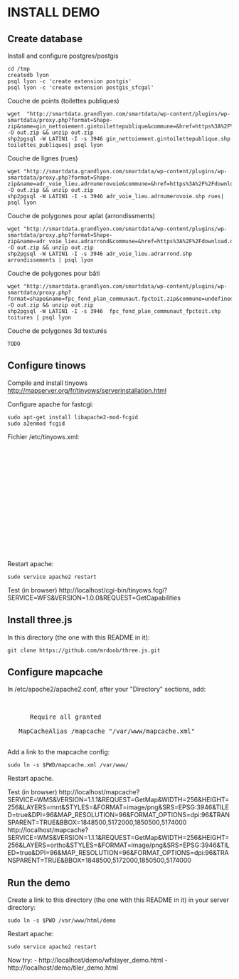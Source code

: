 INSTALL DEMO
============




Create database
---------------

Install and configure postgres/postgis

    cd /tmp
    createdb lyon
    psql lyon -c 'create extension postgis'
    psql lyon -c 'create extension postgis_sfcgal'

Couche de points (toilettes publiques)

    wget  "http://smartdata.grandlyon.com/smartdata/wp-content/plugins/wp-smartdata/proxy.php?format=Shape-zip&name=gin_nettoiement.gintoilettepublique&commune=&href=https%3A%2F%2Fdownload.data.grandlyon.com%2Fwfs%2Fgrandlyon%3FSERVICE%3DWFS%26REQUEST%3DGetFeature%26typename%3Dgin_nettoiement.gintoilettepublique%26outputformat%3DSHAPEZIP%26VERSION%3D2.0.0%26SRSNAME%3DEPSG%3A3946" -O out.zip && unzip out.zip
    shp2pgsql -W LATIN1 -I -s 3946 gin_nettoiement.gintoilettepublique.shp toilettes_publiques| psql lyon

Couche de lignes (rues)

    wget "http://smartdata.grandlyon.com/smartdata/wp-content/plugins/wp-smartdata/proxy.php?format=Shape-zip&name=adr_voie_lieu.adrnumerovoie&commune=&href=https%3A%2F%2Fdownload.data.grandlyon.com%2Fwfs%2Fgrandlyon%3FSERVICE%3DWFS%26REQUEST%3DGetFeature%26typename%3Dadr_voie_lieu.adrnumerovoie%26outputformat%3DSHAPEZIP%26VERSION%3D2.0.0%26SRSNAME%3DEPSG%3A3946" -O out.zip && unzip out.zip
    shp2pgsql -W LATIN1 -I -s 3946 adr_voie_lieu.adrnumerovoie.shp rues| psql lyon

Couche de polygones pour aplat (arrondissments)

    wget "http://smartdata.grandlyon.com/smartdata/wp-content/plugins/wp-smartdata/proxy.php?format=Shape-zip&name=adr_voie_lieu.adrarrond&commune=&href=https%3A%2F%2Fdownload.data.grandlyon.com%2Fwfs%2Fgrandlyon%3FSERVICE%3DWFS%26REQUEST%3DGetFeature%26typename%3Dadr_voie_lieu.adrarrond%26outputformat%3DSHAPEZIP%26VERSION%3D2.0.0%26SRSNAME%3DEPSG%3A3946" -O out.zip && unzip out.zip
    shp2pgsql -W LATIN1 -I -s 3946 adr_voie_lieu.adrarrond.shp arrondissements | psql lyon

Couche de polygones pour bâti

    wget "http://smartdata.grandlyon.com/smartdata/wp-content/plugins/wp-smartdata/proxy.php?format=shape&name=fpc_fond_plan_communaut.fpctoit.zip&commune=undefined&href=https%3A%2F%2Fdownload.data.grandlyon.com%2Ffiles%2Fgrandlyon%2Flocalisation%2Ffpc_fond_plan_communaut.fpctoit.zip" -O out.zip && unzip out.zip
    shp2pgsql -W LATIN1 -I -s 3946  fpc_fond_plan_communaut_fpctoit.shp toitures | psql lyon

Couche de polygones 3d texturés

    TODO


Configure tinows
----------------

Compile and install tinyows http://mapserver.org/fr/tinyows/serverinstallation.html

Configure apache for fastcgi:

    sudo apt-get install libapache2-mod-fcgid
    sudo a2enmod fcgid

Fichier /etc/tinyows.xml:

<pre>
<tinyows online_resource="http://127.0.0.1/cgi-bin/tinyows"
	 schema_dir="/usr/local/share/tinyows/schema/" estimated_extent="1">

  <pg host="127.0.0.1" user="postgres" password="postgres" dbname="lyon" port="5432"/>

  <metadata name="TinyOWS Server"
	    title="TinyOWS Server - Demo Service" />

  <layer retrievable="1"
	 writable="1"
	 ns_prefix="tows"
	 ns_uri="http://www.tinyows.org/"
         name="toitures"
         title="toitures" />

  <layer retrievable="1"
	 writable="1"
	 ns_prefix="tows"
	 ns_uri="http://www.tinyows.org/"
         name="arrondissements"
         title="arrondissements" />

  <layer retrievable="1"
	 writable="1"
	 ns_prefix="tows"
	 ns_uri="http://www.tinyows.org/"
         name="rues"
         title="rues" />

  <layer retrievable="1"
	 writable="1"
	 ns_prefix="tows"
	 ns_uri="http://www.tinyows.org/"
         name="toilettes_publiques"
         title="toilettes_publiques" />

</tinyows>
</pre>

Restart apache:

    sudo service apache2 restart

Test (in browser) http://localhost/cgi-bin/tinyows.fcgi?SERVICE=WFS&VERSION=1.0.0&REQUEST=GetCapabilities

Install three.js
----------------

In this directory (the one with this README in it):

    git clone https://github.com/mrdoob/three.js.git


Configure mapcache
------------------


In /etc/apache2/apache2.conf, after your "Directory" sections, add:

<pre>
<IfModule mapcache_module>
   <Directory /var/www>
      Require all granted
   </Directory>
   MapCacheAlias /mapcache "/var/www/mapcache.xml"
</IfModule>
</pre>

Add a link to the mapcache config:

    sudo ln -s $PWD/mapcache.xml /var/www/

Restart apache.

Test (in browser) http://localhost/mapcache?SERVICE=WMS&VERSION=1.1.1&REQUEST=GetMap&WIDTH=256&HEIGHT=256&LAYERS=mnt&STYLES=&FORMAT=image/png&SRS=EPSG:3946&TILED=true&DPI=96&MAP_RESOLUTION=96&FORMAT_OPTIONS=dpi:96&TRANSPARENT=TRUE&BBOX=1848500,5172000,1850500,5174000 http://localhost/mapcache?SERVICE=WMS&VERSION=1.1.1&REQUEST=GetMap&WIDTH=256&HEIGHT=256&LAYERS=ortho&STYLES=&FORMAT=image/png&SRS=EPSG:3946&TILED=true&DPI=96&MAP_RESOLUTION=96&FORMAT_OPTIONS=dpi:96&TRANSPARENT=TRUE&BBOX=1848500,5172000,1850500,5174000 

Run the demo
------------

Create a link to this directory (the one with this README in it) in your server directory:

    sudo ln -s $PWD /var/www/html/demo

Restart apache:

    sudo service apache2 restart

Now try:
    - http://localhost/demo/wfslayer_demo.html
    - http://localhost/demo/tiler_demo.html

